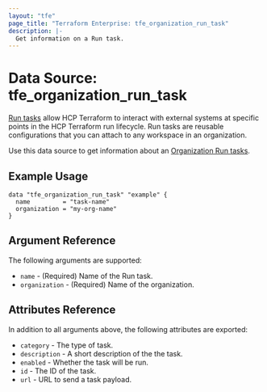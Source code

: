 ```yaml
---
layout: "tfe"
page_title: "Terraform Enterprise: tfe_organization_run_task"
description: |-
  Get information on a Run task.
---
```


# Data Source: tfe_organization_run_task

[Run tasks](https://developer.hashicorp.com/terraform/cloud-docs/workspaces/settings/run-tasks) allow HCP Terraform to interact with external systems at specific points in the HCP Terraform run lifecycle. Run tasks are reusable configurations that you can attach to any workspace in an organization.

Use this data source to get information about an [Organization Run tasks](https://developer.hashicorp.com/terraform/cloud-docs/workspaces/settings/run-tasks#creating-a-run-task).

## Example Usage

```hcl
data "tfe_organization_run_task" "example" {
  name         = "task-name"
  organization = "my-org-name"
}
```

## Argument Reference

The following arguments are supported:

* `name` - (Required) Name of the Run task.
* `organization` - (Required) Name of the organization.

## Attributes Reference

In addition to all arguments above, the following attributes are exported:

* `category` - The type of task.
* `description` - A short description of the the task.
* `enabled` - Whether the task will be run.
* `id` - The ID of the task.
* `url` - URL to send a task payload.

